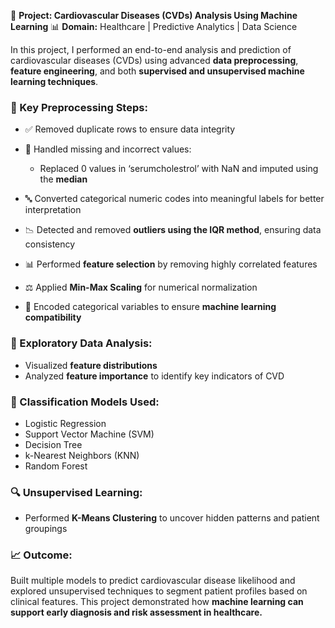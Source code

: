🔬 **Project: Cardiovascular Diseases (CVDs) Analysis Using Machine Learning**
📊 **Domain:** Healthcare | Predictive Analytics | Data Science

In this project, I performed an end-to-end analysis and prediction of cardiovascular diseases (CVDs) using advanced **data preprocessing**, **feature engineering**, and both **supervised and unsupervised machine learning techniques**.

### 🧪 Key Preprocessing Steps:

* ✅ Removed duplicate rows to ensure data integrity
* 🧼 Handled missing and incorrect values:

  * Replaced 0 values in ‘serumcholestrol’ with NaN and imputed using the **median**
* 🔤 Converted categorical numeric codes into meaningful labels for better interpretation
* 📉 Detected and removed **outliers using the IQR method**, ensuring data consistency
* 📊 Performed **feature selection** by removing highly correlated features
* ⚖️ Applied **Min-Max Scaling** for numerical normalization
* 🔁 Encoded categorical variables to ensure **machine learning compatibility**

### 📌 Exploratory Data Analysis:

* Visualized **feature distributions**
* Analyzed **feature importance** to identify key indicators of CVD

### 🤖 Classification Models Used:

* Logistic Regression
* Support Vector Machine (SVM)
* Decision Tree
* k-Nearest Neighbors (KNN)
* Random Forest

### 🔍 Unsupervised Learning:

* Performed **K-Means Clustering** to uncover hidden patterns and patient groupings

### 📈 Outcome:

Built multiple models to predict cardiovascular disease likelihood and explored unsupervised techniques to segment patient profiles based on clinical features. This project demonstrated how **machine learning can support early diagnosis and risk assessment in healthcare.**

